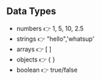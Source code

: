 ## Data Types
- numbers 👉 1, 5, 10, 2.5
- strings 👉 "hello",'whatsup'
- arrays 👉 [ ]
- objects 👉 { }
- boolean 👉 true/false
